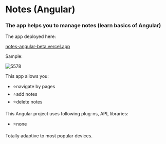 # Notes (Angular)

### The app helps you to manage notes (learn basics of Angular)

<p>The app deployed here:</p>
<a href='https://notes-angular-beta.vercel.app/'>notes-angular-beta.vercel.app</a>

<p>Sample:</p>

![5578](https://github.com/user-attachments/assets/0f523f66-0dbc-4132-b9ea-656ca5cbd95b)

<p>This app allows you:</p>
<ul>
<li>⭐navigate by pages</li>
<li>⭐add notes</li>
<li>⭐delete notes</li>
</ul>

<p>This Angular project uses following plug-ns, API, libraries:</p>
<ul>
<li>⭐none</li>
</ul>

<p>Totally adaptive to most popular devices.</p>

